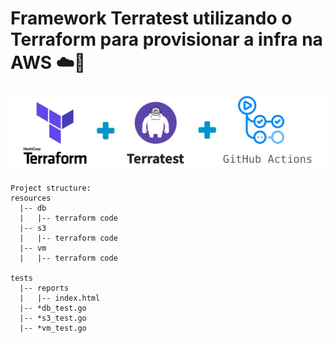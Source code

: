 # Framework Terratest utilizando o Terraform para provisionar a infra na AWS ☁️👷

<div align="center"><img width="600px"  src="https://github.com/mrk-qa/infra-test-terratest/blob/92be9f641492d7768e65e3398251cbe1c9f794c2/assets/terraform_terratest_githubactions.png">
</div>

```
Project structure:
resources
  |-- db
  |   |-- terraform code
  |-- s3
  |   |-- terraform code
  |-- vm
  |   |-- terraform code
   
tests
  |-- reports
  |   |-- index.html
  |-- *db_test.go
  |-- *s3_test.go
  |-- *vm_test.go
```